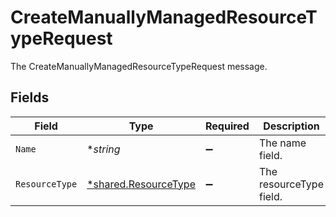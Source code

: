 # CreateManuallyManagedResourceTypeRequest

The CreateManuallyManagedResourceTypeRequest message.


## Fields

| Field                                                              | Type                                                               | Required                                                           | Description                                                        |
| ------------------------------------------------------------------ | ------------------------------------------------------------------ | ------------------------------------------------------------------ | ------------------------------------------------------------------ |
| `Name`                                                             | **string*                                                          | :heavy_minus_sign:                                                 | The name field.                                                    |
| `ResourceType`                                                     | [*shared.ResourceType](../../../pkg/models/shared/resourcetype.md) | :heavy_minus_sign:                                                 | The resourceType field.                                            |